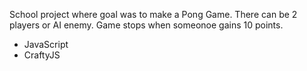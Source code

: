 School project where goal was to make a Pong Game. There can be 2 players or AI enemy. Game stops when someonoe gains 10 points.

- JavaScript
- CraftyJS
